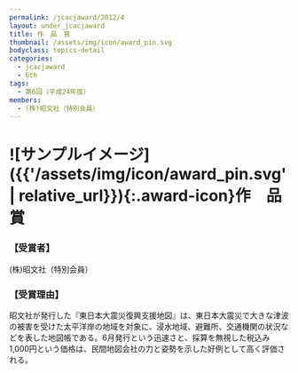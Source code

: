 ```yaml
---
permalink: /jcacjaward/2012/4
layout: under_jcacjaward
title: 作　品　賞
thumbnail: /assets/img/icon/award_pin.svg
bodyclass: topics-detail
categories:
  - jcacjaward
  - 6th
tags:
  - 第6回（平成24年度）
members:
  - (株)昭文社（特別会員）
---
```


# ![サンプルイメージ]({{'/assets/img/icon/award_pin.svg' | relative_url}}){:.award-icon}作　品　賞

### 【受賞者】

(株)昭文社（特別会員）

### 【受賞理由】

昭文社が発行した『東日本大震災復興支援地図』は、東日本大震災で大きな津波の被害を受けた太平洋岸の地域を対象に、浸水地域、避難所、交通機関の状況などを表した地図帳である。6月発行という迅速さと、採算を無視した税込み1,000円という価格は、民間地図会社の力と姿勢を示した好例として高く評価される。
